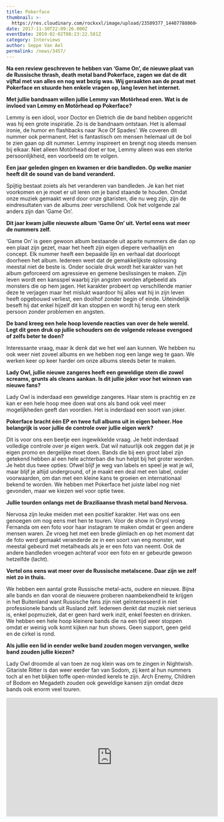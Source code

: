 ```yaml
---
title: Pokerface
thumbnail: >-
  https://res.cloudinary.com/rockxxl/image/upload/23509377_1440778806041230_6622981631811464968_o.jpg
date: 2017-11-30T22:09:26.000Z
eventDate: 2019-02-02T08:23:22.581Z
category: Interviews
author: Seppe Van Ael
permalink: /news/3457/
---
```

**Na een review geschreven te hebben van ‘Game On’, de nieuwe plaat van de Russische thrash, death metal band Pokerface, zagen we dat de dit vijftal met van alles en nog wat bezig was. Wij geraakten aan de praat met Pokerface en stuurde hen enkele vragen op, lang leven het internet.**

**Met jullie bandnaam willen jullie Lemmy van Motörhead eren. Wat is de invloed van Lemmy en Motörhead op Pokerface?**

Lemmy is een idool, voor Doctor en Dietrich die de band hebben opgericht was hij een grote inspiratie. Zo is de bandnaam ontstaan. Het is allemaal ironie, de humor en flashbacks naar ‘Ace Of Spades’. We coveren dit nummer ook permanent. Het is fantastisch om mensen helemaal uit de bol te zien gaan op dit nummer. Lemmy inspireert en brengt nog steeds mensen bij elkaar. Niet alleen Motörhead doet er toe, Lemmy alleen was een sterke persoonlijkheid, een voorbeeld om te volgen.

**Een jaar geleden gingen en kwamen er drie bandleden. Op welke manier heeft dit de sound van de band veranderd.** 

Spijtig bestaat zoiets als het veranderen van bandleden. Je kan het niet voorkomen en je moet er uit leren om je band staande te houden. Omdat onze muziek gemaakt werd door onze gitaristen, die nu weg zijn, zijn de eindresultaten van de albums zeer verschillend. Ook het volgende zal anders zijn dan ‘Game On’.

**Dit jaar kwam jullie nieuwste album ‘Game On’ uit. Vertel eens wat meer de nummers zelf.**

‘Game On’ is geen gewoon album bestaande uit aparte nummers die dan op een plaat zijn gezet, maar het heeft zijn eigen diepere verhaallijn en concept. Elk nummer heeft een bepaalde lijn en verhaal dat doorloopt doorheen het album. Iedereen weet dat de gemakkelijkste oplossing meestal niet de beste is. Onder sociale druk wordt het karakter van het album geforceerd om agressieve en gemene beslissingen te maken. Zijn leven wordt een kansspel waarbij zijn angsten worden afgebeeld als monsters die op hem jagen. Het karakter probeert op verschillende manier deze te verjagen maar het mislukt waardoor hij alles wat hij in zijn leven heeft opgebouwd verliest, een doolhof zonder begin of einde. Uiteindelijk beseft hij dat enkel hijzelf dit kan stoppen en wordt hij terug een sterk persoon zonder problemen en angsten.

**De band kreeg een hele hoop lovende reacties van over de hele wereld. Legt dit geen druk op jullie schouders om de volgende release evengoed of zelfs beter te doen?**

Interessante vraag, maar ik denk dat we het wel aan kunnen. We hebben nu ook weer niet zoveel albums en we hebben nog een lange weg te gaan. We werken keer op keer harder om onze albums steeds beter te maken.

**Lady Owl, jullie nieuwe zangeres heeft een geweldige stem die zowel screams, grunts als cleans aankan. Is dit jullie joker voor het winnen van nieuwe fans?**

Lady Owl is inderdaad een geweldige zangeres. Haar stem is prachtig en ze kan er een hele hoop mee doen wat ons als band ook veel meer mogelijkheden geeft dan voordien. Het is inderdaad een soort van joker.

**Pokerface bracht één EP en twee full albums uit in eigen beheer. Hoe belangrijk is voor jullie de controle over jullie eigen werk?**

Dit is voor ons een beetje een ingewikkelde vraag. Je hebt inderdaad volledige controle over je eigen werk. Dat wil natuurlijk ook zeggen dat je je eigen promo en dergelijke moet doen. Bands die bij een groot label zijn getekend hebben al een hele achterban die hun helpt bij het groter worden. Je hebt dus twee opties: Ofwel blijf je weg van labels en speel je wat je wil, maar blijf je altijd underground, of je maakt een deal met een label, onder voorwaarden, om dan met een kleine kans te groeien en internationaal bekend te worden. We hebben met Pokerface het juiste label nog niet gevonden, maar we kiezen wel voor optie twee.

**Jullie tourden onlangs met de Braziliaanse thrash metal band Nervosa.** 

Nervosa zijn leuke meiden met een positief karakter. Het was ons een genoegen om nog eens met hen te touren. Voor de show in Oryol vroeg Fernanda om een foto voor haar instagram te maken omdat er geen andere mensen waren. Ze vroeg het met een brede glimlach en op het moment dat de foto werd gemaakt veranderde ze in een soort van eng monster, wat meestal gebeurd met metalheads als je er een foto van neemt. Ook de andere bandleden vroegen achteraf voor een foto en er gebeurde gewoon hetzelfde (lacht).

**Vertel ons eens wat meer over de Russische metalscene. Daar zijn we zelf niet zo in thuis.**

We hebben een aantal grote Russische metal-acts, oudere en nieuwe. Bijna alle bands en dan vooral de nieuwere proberen naambekendheid te krijgen in het Buitenland want Russische fans zijn niet geïnteresseerd in niet professionele bands uit Rusland zelf. Iedereen denkt dat muziek niet serieus is, enkel popmuziek, dat er geen hard werk inzit, enkel feesten en drinken. We hebben een hele hoop kleinere bands die na een tijd weer stoppen omdat er weinig volk komt kijken nar hun shows. Geen support, geen geld en de cirkel is rond.

**Als jullie een lid in eender welke band zouden mogen vervangen, welke band zouden jullie kiezen?**

Lady Owl droomde al van toen ze nog klein was om te zingen in Nightwish. Gitariste Ritter is dan weer eerder fan van Sodom, zij kent al hun nummers toch al en het blijken toffe open-minded kerels te zijn. Arch Enemy, Children of Bodom en Megadeth zouden ook geweldige kansen zijn omdat deze bands ook enorm veel touren.

<iframe width="560" height="315" src="https://www.youtube.com/embed/J9RvE752jlM" frameborder="0" allow="accelerometer; autoplay; encrypted-media; gyroscope; picture-in-picture" allowfullscreen></iframe>
